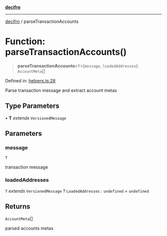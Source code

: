 [**decifro**](../README.md)

***

[decifro](../README.md) / parseTransactionAccounts

# Function: parseTransactionAccounts()

> **parseTransactionAccounts**\<`T`\>(`message`, `loadedAddresses`): `AccountMeta`[]

Defined in: [helpers.ts:28](https://github.com/dougEfresh/decifro/blob/052cf31bd09649eda8a05a939745830a399bb74d/src/helpers.ts#L28)

Parse transaction message and extract account metas

## Type Parameters

• **T** *extends* `VersionedMessage`

## Parameters

### message

`T`

transaction message

### loadedAddresses

`T` *extends* `VersionedMessage` ? `LoadedAddresses` : `undefined` = `undefined`

## Returns

`AccountMeta`[]

parsed accounts metas
